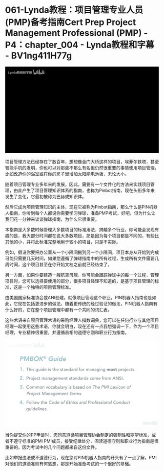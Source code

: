 # 061-Lynda教程：项目管理专业人员(PMP)备考指南Cert Prep Project Management Professional (PMP) - P4：chapter_004 - Lynda教程和字幕 - BV1ng411H77g

![](img/2e14bc88ecd9e867409bb49897930018_0.png)

项目管理方法已经存在了数百年，想想像金门大桥这样的项目，埃菲尔铁塔，甚至智能手机的发明，你也可以对那些不那么有名但仍然很重要的事情使用项目管理，比如改造你的浴室或在你的房子里增加太阳能电池板，无论大小。

随着项目管理专业多年来的发展，因此，需要有一个文件化的方法来实践项目管理，由此产生了项目管理知识体系的指南，也称为Pinbot指南，现在头衔多年来发生了变化，它最初被称为巴赫或知识体。

然后它成为项目管理知识的主体，现在它被称为Pinbot指南，那么什么是PIN机器人指南，你听到每个人都说你需要学习弹球，准备PMP考试，好吧，但为什么让我们花一分钟来谈谈弹球指南，为什么它很重要。

本指南是大多数时候管理大多数项目的标准用法，跨越多个行业，你可能会发现有趣的是，我大部分时间都在说大多数项目，那是因为每个项目都是不同的，有些比其他的小，并将此标准完整地用于较小的项目，只是不实际。

例如，假设你要把办公室从一个小隔间搬到另一个小隔间，项目本身从开始到完成可能只需要几天时间，如果您遵循了弹球指南中的所有过程，生成所有文件需要几周时间，这个项目甚至在你开始文档之前就已经结束了。

另一方面，如果你要建造一艘航空母舰，你可能会跟踪弹球中的每一个过程，管理项目时，您可以选择要使用的部分，很多项目经理不知道的，是基于项目管理的标准，这是一个独特的项目管理标准。

由美国国家标准协会或ANI创建，就像项目管理这个职业，PIN机器人指南也是如此，它现在包括更进步的做法，随着更传统的经过验证的做法，PIN机器人指南有什么好的，它在整个项目管理中都有一个共同的词汇表。

这些术语来自项目管理术语的采购经理人指数词典，您可以在任何行业与其他项目经理一起使用这些术语，你就会明白，现在还有一点我想强调一下，作为一个项目经理，专业精神很重要，并遵循首相的道德守则和职业行为指南。



![](img/2e14bc88ecd9e867409bb49897930018_2.png)

当你提交你的PP申请时，您同意遵循项目管理协会制定的强制性和期望标准，或者不遵守标准的PMI PMI成员，接受纪律处分，阅读道德守则和职业行为指南是很重要的，因为考试中的几个问题都来自这份文件。

比如举报违法或不道德行为，现在您对PIN机器人指南的开头有了一点了解，PMI对他们的道德准则有何感想，那是开始准备考试的一个很好的基础。

